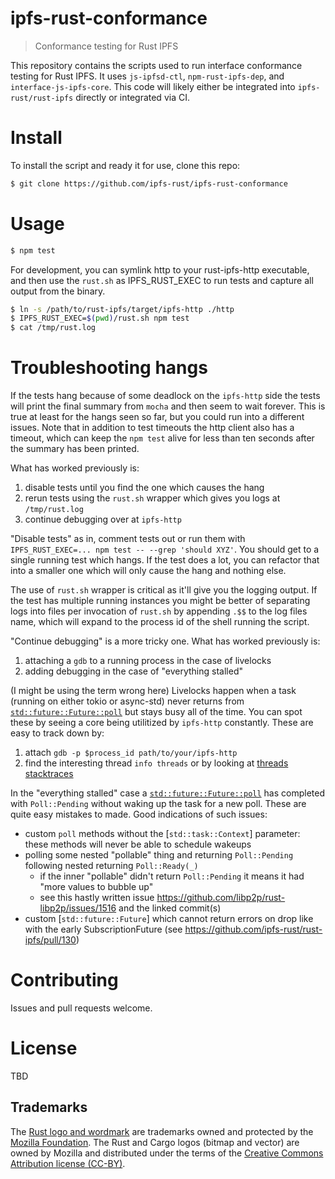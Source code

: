# ipfs-rust-conformance
> Conformance testing for Rust IPFS

This repository contains the scripts used to run interface conformance testing for Rust IPFS. It uses `js-ipfsd-ctl`, `npm-rust-ipfs-dep`, and `interface-js-ipfs-core`. This code will likely either be integrated into `ipfs-rust/rust-ipfs` directly or integrated via CI.

# Install

To install the script and ready it for use, clone this repo:

```bash
$ git clone https://github.com/ipfs-rust/ipfs-rust-conformance
```

# Usage

```bash
$ npm test
```

For development, you can symlink http to your rust-ipfs-http executable, and
then use the `rust.sh` as IPFS_RUST_EXEC to run tests and capture all output
from the binary.

```bash
$ ln -s /path/to/rust-ipfs/target/ipfs-http ./http
$ IPFS_RUST_EXEC=$(pwd)/rust.sh npm test
$ cat /tmp/rust.log
```

# Troubleshooting hangs

If the tests hang because of some deadlock on the `ipfs-http` side the tests
will print the final summary from `mocha` and then seem to wait forever. This
is true at least for the hangs seen so far, but you could run into a different
issues. Note that in addition to test timeouts the http client also has a
timeout, which can keep the `npm test` alive for less than ten seconds after
the summary has been printed.

What has worked previously is:

 1. disable tests until you find the one which causes the hang
 2. rerun tests using the `rust.sh` wrapper which gives you logs at `/tmp/rust.log`
 3. continue debugging over at `ipfs-http`

"Disable tests" as in, comment tests out or run them with `IPFS_RUST_EXEC=...
npm test -- --grep 'should XYZ'`. You should get to a single running test which
hangs. If the test does a lot, you can refactor that into a smaller one which
will only cause the hang and nothing else.

The use of `rust.sh` wrapper is critical as it'll give you the logging output.
If the test has multiple running instances you might be better of separating
logs into files per invocation of `rust.sh` by appending `.$$` to the log files
name, which will expand to the process id of the shell running the script.

"Continue debugging" is a more tricky one. What has worked previously is:

 1. attaching a `gdb` to a running process in the case of livelocks
 2. adding debugging in the case of "everything stalled"

(I might be using the term wrong here) Livelocks happen when a task (running on
either tokio or async-std) never returns from [`std::future::Future::poll`] but
stays busy all of the time. You can spot these by seeing a core being
utilitized by `ipfs-http` constantly. These are easy to track down by:

 1. attach `gdb -p $process_id path/to/your/ipfs-http`
 2. find the interesting thread `info threads` or by looking at [threads stacktraces]

In the "everything stalled" case a [`std::future::Future::poll`] has completed
with `Poll::Pending` without waking up the task for a new poll. These are quite
easy mistakes to made. Good indications of such issues:

 * custom `poll` methods without the [`std::task::Context`] parameter: these
   methods will never be able to schedule wakeups
 * polling some nested "pollable" thing and returning `Poll::Pending` following
   nested returning `Poll::Ready(_)`
   * if the inner "pollable" didn't return `Poll::Pending` it means it had
     "more values to bubble up"
   * see this hastly written issue
     https://github.com/libp2p/rust-libp2p/issues/1516 and the linked commit(s)
 * custom [`std::future::Future`] which cannot return errors on drop like with
   the early SubscriptionFuture (see
   https://github.com/ipfs-rust/rust-ipfs/pull/130)

[`why-is-node-running`]: https://www.npmjs.com/package/why-is-node-running
[`std::future::Future::poll`]: https://doc.rust-lang.org/std/future/trait.Future.html#tymethod.poll
[threads stacktraces]: https://stackoverflow.com/questions/18391808/how-do-i-get-the-backtrace-for-all-the-threads-in-gdb

# Contributing

Issues and pull requests welcome.

# License

TBD

## Trademarks

The [Rust logo and wordmark](https://www.rust-lang.org/policies/media-guide) are trademarks owned and protected by the [Mozilla Foundation](https://mozilla.org). The Rust and Cargo logos (bitmap and vector) are owned by Mozilla and distributed under the terms of the [Creative Commons Attribution license (CC-BY)](https://creativecommons.org/licenses/by/4.0/).
